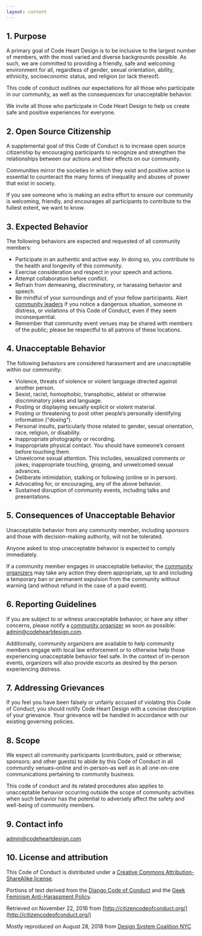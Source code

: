 ```yaml
---
layout: content
---
```


## 1. Purpose

A primary goal of Code Heart Design is to be inclusive to the largest number of members, with the most varied and diverse backgrounds possible.
As such, we are committed to providing a friendly, safe and welcoming environment for all, regardless of gender, sexual orientation, ability, ethnicity,
socioeconomic status, and religion (or lack thereof).

This code of conduct outlines our expectations for all those who participate in our community, as well as the consequences for unacceptable behavior.

We invite all those who participate in Code Heart Design to help us create safe and positive experiences for everyone.

## 2. Open Source Citizenship

A supplemental goal of this Code of Conduct is to increase open source citizenship by encouraging participants to recognize and strengthen the relationships
between our actions and their effects on our community.

Communities mirror the societies in which they exist and positive action is essential to counteract the many forms of inequality and abuses of power that exist
in society.

If you see someone who is making an extra effort to ensure our community is welcoming, friendly, and encourages all participants to contribute to the fullest
extent, we want to know.

## 3. Expected Behavior

The following behaviors are expected and requested of all community members:

* Participate in an authentic and active way.
  In doing so, you contribute to the health and longevity of this community.
* Exercise consideration and respect in your speech and actions.
* Attempt collaboration before conflict.
* Refrain from demeaning, discriminatory, or harassing behavior and speech.
* Be mindful of your surroundings and of your fellow participants.
  Alert [community leaders](https://codeheartdesign.com/#organisers) if you notice a dangerous situation, someone in distress, or violations of
  this Code of Conduct, even if they seem inconsequential.
* Remember that community event venues may be shared with members of the public; please be respectful to all patrons of these locations.

## 4. Unacceptable Behavior

The following behaviors are considered harassment and are unacceptable within our community:

* Violence, threats of violence or violent language directed against another person.
* Sexist, racist, homophobic, transphobic, ableist or otherwise discriminatory jokes and language.
* Posting or displaying sexually explicit or violent material.
* Posting or threatening to post other people’s personally identifying information ("doxing").
* Personal insults, particularly those related to gender, sexual orientation, race, religion, or disability.
* Inappropriate photography or recording.
* Inappropriate physical contact.
  You should have someone’s consent before touching them.
* Unwelcome sexual attention.
  This includes, sexualized comments or jokes; inappropriate touching, groping, and unwelcomed sexual advances.
* Deliberate intimidation, stalking or following (online or in person).
* Advocating for, or encouraging, any of the above behavior.
* Sustained disruption of community events, including talks and presentations.

## 5. Consequences of Unacceptable Behavior

Unacceptable behavior from any community member, including sponsors and those with decision-making authority, will not be tolerated.

Anyone asked to stop unacceptable behavior is expected to comply immediately.

If a community member engages in unacceptable behavior, the [community organizers](https://codeheartdesign.com/#organisers) may take any action
they deem appropriate, up to and including a temporary ban or permanent expulsion from the community without warning (and without refund in the case of a paid
event).

## 6. Reporting Guidelines

If you are subject to or witness unacceptable behavior, or have any other concerns, please notify a
[community organizer](https://codeheartdesign.com/#organisers) as soon as possible: admin@codeheartdesign.com.



Additionally, community organizers are available to help community members engage with local law enforcement or to otherwise help those experiencing
unacceptable behavior feel safe.
In the context of in-person events, organizers will also provide escorts as desired by the person experiencing distress.

## 7. Addressing Grievances

If you feel you have been falsely or unfairly accused of violating this Code of Conduct, you should notify Code Heart Design with a concise description of
your grievance.
Your grievance will be handled in accordance with our existing governing policies.



## 8. Scope

We expect all community participants (contributors, paid or otherwise; sponsors; and other guests) to abide by this Code of Conduct in all community
venues–online and in-person–as well as in all one-on-one communications pertaining to community business.

This code of conduct and its related procedures also applies to unacceptable behavior occurring outside the scope of community activities when such behavior has
the potential to adversely affect the safety and well-being of community members.

## 9. Contact info

admin@codeheartdesign.com

## 10. License and attribution

This Code of Conduct is distributed under a [Creative Commons Attribution-ShareAlike license](http://creativecommons.org/licenses/by-sa/3.0/).

Portions of text derived from the [Django Code of Conduct](https://www.djangoproject.com/conduct/) and the
[Geek Feminism Anti-Harassment Policy](http://geekfeminism.wikia.com/wiki/Conference_anti-harassment/Policy).

Retrieved on November 22, 2016 from [http://citizencodeofconduct.org/](http://citizencodeofconduct.org/)

Mostly reproduced on August 28, 2018 from [Design System Coalition NYC](https://github.com/design-systems-coalition-NYC)
